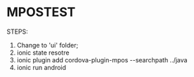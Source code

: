 # MPOSTEST

STEPS:

<ol>
<li>Change to 'ui' folder;</li>
<li>ionic state resotre</li>
<li>ionic plugin add cordova-plugin-mpos --searchpath ../java</li>
<li>ionic run android</li>
</ol>
